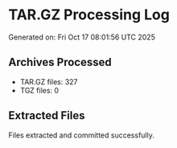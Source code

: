 # TAR.GZ Processing Log
Generated on: Fri Oct 17 08:01:56 UTC 2025

## Archives Processed
- TAR.GZ files: 327
- TGZ files: 0

## Extracted Files
Files extracted and committed successfully.
